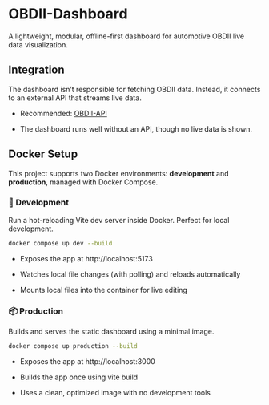 # OBDII-Dashboard

A lightweight, modular, offline-first dashboard for automotive OBDII live data visualization.

## Integration

The dashboard isn’t responsible for fetching OBDII data. Instead, it connects to an external API that streams live data.

- Recommended: [OBDII-API](https://github.com/PaulMarisOUMary/OBDII-API)

- The dashboard runs well without an API, though no live data is shown.

## Docker Setup

This project supports two Docker environments: **development** and **production**, managed with Docker Compose.

### 🧪 Development

Run a hot-reloading Vite dev server inside Docker. Perfect for local development.

```bash
docker compose up dev --build
```

- Exposes the app at http://localhost:5173

- Watches local file changes (with polling) and reloads automatically

- Mounts local files into the container for live editing

### 📦 Production

Builds and serves the static dashboard using a minimal image.

```bash
docker compose up production --build
```

- Exposes the app at http://localhost:3000

- Builds the app once using vite build

- Uses a clean, optimized image with no development tools